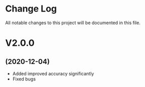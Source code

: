# Change Log

All notable changes to this project will be documented in this file.

# V2.0.0
## (2020-12-04)

* Added improved accuracy significantly
* Fixed bugs